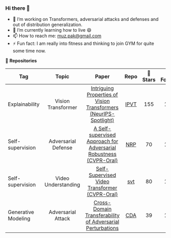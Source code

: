 ### Hi there 👋

- 🔭 I’m working on Transformers, adversarial attacks and defenses and out of distribution generalization.
- 🌱 I’m currently learning how to live 😄
- 📫 How to reach me: muz.pak@gmail.com
- ⚡ Fun fact: I am really into fitness and thinking to join GYM for quite some time now.

<!-- - 👯 I’m looking to collaborate on 
- 🤔 I’m looking for help with ...
- 💬 Ask me about ...
- 😄 Pronouns: he/him/his

![GitHub Stats](https://github-readme-stats.vercel.app/api?username=muzammal-naseer&theme=radical)
-->
:seedling: **Repositories**

|Tag|Topic|Paper|Repo|:dizzy: Stars|:floppy_disk: Forks|
|---|:---:|:---:|:---:|:---:|:---:|
Explainability| Vision Transformer| [Intriguing Properties of Vision Transformers (NeurIPS-Spotlight)](https://openreview.net/forum?id=o2mbl-Hmfgd)|[IPVT](https://github.com/Muzammal-Naseer/Intriguing-Properties-of-Vision-Transformers)|155|17|
Self-supervision| Adversarial Defense | [A Self-supervised Approach for Adversarial Robustness (CVPR-Oral)](https://openaccess.thecvf.com/content_CVPR_2020/html/Naseer_A_Self-supervised_Approach_for_Adversarial_Robustness_CVPR_2020_paper.html)|[NRP](https://github.com/Muzammal-Naseer/NRP)|70|16|
Self-supervision| Video Understanding | [Self-Supervised Video Transformer (CVPR-Oral)](https://openaccess.thecvf.com/content/CVPR2022/html/Ranasinghe_Self-Supervised_Video_Transformer_CVPR_2022_paper.html)| [svt](https://github.com/kahnchana/svt)|80|11|
Generative Modeling| Adversarial Attack | [Cross-Domain Transferability of Adversarial Perturbations](https://papers.nips.cc/paper/2019/hash/99cd3843754d20ec3c5885d805db8a32-Abstract.html) | [CDA](https://github.com/Muzammal-Naseer/Cross-Domain-Perturbations)|39|10|
